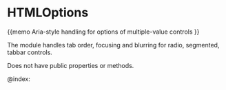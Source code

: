 HTMLOptions 
=============


{{memo Aria-style handling for options of multiple-value controls }}

The module handles tab order,  focusing and blurring for radio, segmented, tabbar controls.

Does not have public properties or methods.


@index:

